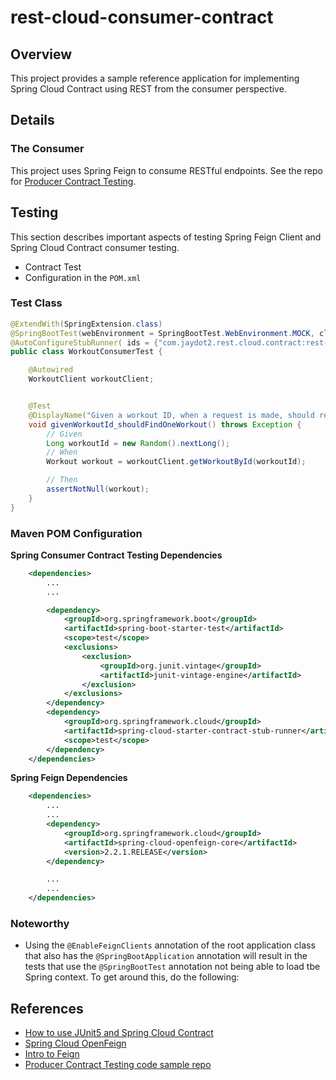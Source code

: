 # rest-cloud-consumer-contract

## Overview

This project provides a sample reference application for implementing Spring Cloud Contract using REST from the consumer perspective.

## Details

### The Consumer

This project uses Spring Feign to consume RESTful endpoints.  See the repo for [Producer Contract Testing](https://github.com/jrbrayjr2006/rest-cloud-producer-contract).

## Testing

This section describes important aspects of testing Spring Feign Client and Spring Cloud Contract consumer testing.

- Contract Test
- Configuration in the `POM.xml`

### Test Class

```java
@ExtendWith(SpringExtension.class)
@SpringBootTest(webEnvironment = SpringBootTest.WebEnvironment.MOCK, classes = RestCloudConsumerContractApplication.class )
@AutoConfigureStubRunner( ids = {"com.jaydot2.rest.cloud.contract:rest-cloud-producer-contract:+:stubs:8080"}, stubsMode = StubRunnerProperties.StubsMode.LOCAL)
public class WorkoutConsumerTest {

    @Autowired
    WorkoutClient workoutClient;


    @Test
    @DisplayName("Given a workout ID, when a request is made, should return one workout")
    void givenWorkoutId_shouldFindOneWorkout() throws Exception {
        // Given
        Long workoutId = new Random().nextLong();
        // When
        Workout workout = workoutClient.getWorkoutById(workoutId);

        // Then
        assertNotNull(workout);
    }
}
```

### Maven POM Configuration

**Spring Consumer Contract Testing Dependencies**

```xml
	<dependencies>
		...
		...

		<dependency>
			<groupId>org.springframework.boot</groupId>
			<artifactId>spring-boot-starter-test</artifactId>
			<scope>test</scope>
			<exclusions>
				<exclusion>
					<groupId>org.junit.vintage</groupId>
					<artifactId>junit-vintage-engine</artifactId>
				</exclusion>
			</exclusions>
		</dependency>
		<dependency>
			<groupId>org.springframework.cloud</groupId>
			<artifactId>spring-cloud-starter-contract-stub-runner</artifactId>
			<scope>test</scope>
		</dependency>
	</dependencies>
```

**Spring Feign Dependencies**

```xml
	<dependencies>
		...
		...
		<dependency>
			<groupId>org.springframework.cloud</groupId>
			<artifactId>spring-cloud-openfeign-core</artifactId>
			<version>2.2.1.RELEASE</version>
		</dependency>

		...
		...
	</dependencies>
```

### Noteworthy

- Using the `@EnableFeignClients` annotation of the root application class that also has the `@SpringBootApplication` annotation will result in the tests that use the `@SpringBootTest` annotation not being able to load tbe Spring context.  To get around this, do the following:


## References

- [How to use JUnit5 and Spring Cloud Contract](http://antkorwin.com/cloud/spring_cloud_contract_junit5.html)
- [Spring Cloud OpenFeign](https://spring.io/projects/spring-cloud-openfeign)
- [Intro to Feign](https://www.baeldung.com/intro-to-feign)
- [Producer Contract Testing code sample repo](https://github.com/jrbrayjr2006/rest-cloud-producer-contract)
